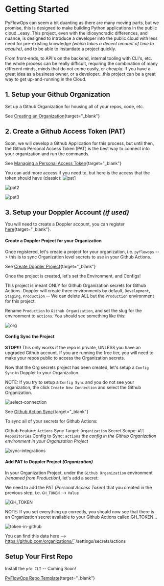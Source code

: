 # Getting Started

PyFlowOps can seem a bit duanting as there are many moving parts, but we
promise, this is designed to make building Python applications in the
public cloud...easy. This project, even with the idiosyncradic differences,
and nuance, is designed to introduce a developer into the public cloud with
less need for pre-existing knowledge _(which takes a decent amount of time to
acquire)_, and to be able to instantiate a project quickly.

From front-ends, to API's on the backend, internal tooling with CLI's, etc. the
whole process can be really difficult, requiring the combination of many different
minds, minds that do not come easily, or cheaply. If you have a great idea as a
business owner, or a developer...this project can be a great way to get up-and-running
in the Cloud.

## 1. Setup your Github Organization

Set up a Github Organization for housing all of your repos, code, etc.

See [Creating an Organization](https://docs.github.com/en/organizations/collaborating-with-groups-in-organizations/creating-a-new-organization-from-scratch){target="_blank"}

## 2. Create a Github Access Token (PAT)

Soon, we will develop a Github Application for this process, but until then, the Github Personal Access Token (PAT)
is the best way to connect into your organization and run the commands.

See [Managing a Personal Access Token](https://docs.github.com/en/authentication/keeping-your-account-and-data-secure/managing-your-personal-access-tokens){target="_blank"}

You can add more access if you need to, but here is the access that the token should have (classic):
![pat1](../img/pat-access-1.png)

![pat2](../img/pat-access-2.png)

![pat3](../img/pat-access-3.png)

## 3. Setup your Doppler Account _(if used)_

You will need to create a Doppler account, you can register [here](https://dashboard.doppler.com/register){target="_blank"}.

#### Create a Doppler Project for your Organization

Once registered, let's create a project for your organization, i.e. `pyflowops` --> this is to sync Organization
level secrets to use in your Github Actions.

See [Create Doppler Project](https://docs.doppler.com/docs/create-project){target="_blank"}

Once the project is created, let's set the Environment, and Configs!

This project is meant ONLY for Github Organization secrets for Github Actions. Doppler will create three environments by
default, `Development`, `Staging`, `Production` -- We can delete ALL but the `Production` environment for this project.

Rename `Production` to `Github Organization`, and set the slug for the environment to `actions`. You should see something like this:

![org](../img/project-github-org-env.png)

#### Config Sync the Project

**STOP!!!** This only works if the repo is private, UNLESS you have an upgraded Github account. If you are running the free tier, you will need
to make your repos public to access the Organization secrets.

Now that the Org secrets project has been created, let's setup a `Config Sync` in Doppler to your Organization.

NOTE: If you try to setup a `Config Sync` and you do not see your organization, the click `Create New Connection` and select
the Github Organization.

![select-connection](../img/doppler-select-connection.png)

See [Github Action Sync](https://docs.doppler.com/docs/github-actions){target="_blank"}

To sync all of your secrets for Github Actions:

Github Feature: `Actions`
Sync Target: `Organization`
Secret Scope: `All Repositories`
Config to Sync: `actions` _the config in the Github Organization environment in your Organization Project_

![sync-integrations](../img/sync-integration.png)

#### Add PAT to Doppler Project _(Organization)_

In your Organization Project, under the `Github Organization` environment _(renamed from Production)_, let's add a secret:

We need to add the PAT _(Personal Access Token)_ that you created in the previous step, i.e. `GH_TOKEN` --> `Value`

![GH_TOKEN](../img/gh-token.png)

NOTE: If you set everything up correctly, you should now see that there is an Organization secret available to your Github Actions
called GH_TOKEN...

![token-in-github](../img/token-in-github.png)

You can find this data here --> https://github.com/organizations/`<your-organization>`/settings/secrets/actions

## Setup Your First Repo

Install the `pfo CLI` -- Coming Soon!

[PyFlowOps Repo Template](https://github.com/pyflowops/base-repo-template){target="_blank"}
